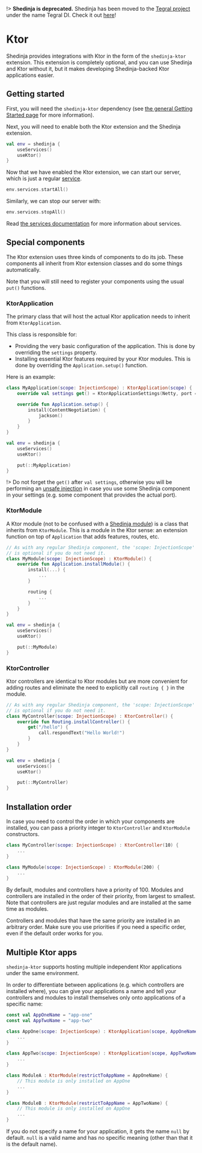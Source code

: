 !> **Shedinja is deprecated.** Shedinja has been moved to the [Tegral project](https://tegral.zoroark.guru) under the name Tegral DI. Check it out [here](https://tegral.zoroark.guru/docs/core/di)!

# Ktor

Shedinja provides integrations with Ktor in the form of the `shedinja-ktor` extension. This extension is completely optional, and you can use Shedinja and Ktor without it, but it makes developing Shedinja-backed Ktor applications easier.

## Getting started

First, you will need the `shedinja-ktor` dependency (see [the general Getting Started page](/usage/GettingStarted.md) for more information).

Next, you will need to enable both the Ktor extension and the Shedinja extension.

```kotlin
val env = shedinja {
    useServices()
    useKtor()
}
```

Now that we have enabled the Ktor extension, we can start our server, which is just a regular [service](extensions/Services.md).

```kotlin
env.services.startAll()
```

Similarly, we can stop our server with:

```kotlin
env.services.stopAll()
```

Read [the services documentation](extensions/Services.md) for more information about services.

## Special components

The Ktor extension uses three kinds of components to do its job. These components all inherit from Ktor extension classes and do some things automatically.

Note that you will still need to register your components using the usual `put()` functions.

### KtorApplication

The primary class that will host the actual Ktor application needs to inherit from `KtorApplication`.

This class is responsible for:

- Providing the very basic configuration of the application. This is done by overriding the `settings` property.
- Installing essential Ktor features required by your Ktor modules. This is done by overriding the `Application.setup()` function.

Here is an example:

```kotlin
class MyApplication(scope: InjectionScope) : KtorApplication(scope) {
    override val settings get() = KtorApplicationSettings(Netty, port = 8080)

    override fun Application.setup() {
        install(ContentNegotiation) {
            jackson()
        }
    }
}

val env = shedinja {
    useServices()
    useKtor()

    put(::MyApplication)
}
``` 

!> Do not forget the `get()` after `val settings`, otherwise you will be performing an [unsafe injection](../ShedinjaCheck.md#safe-injection-only) in case you use some Shedinja component in your settings (e.g. some component that provides the actual port).

### KtorModule

A Ktor module (not to be confused with a [Shedinja module](/usage/Modules.md)) is a class that inherits from `KtorModule`. This is a module in the Ktor sense: an extension function on top of `Application` that adds features, routes, etc.

```kotlin
// As with any regular Shedinja component, the 'scope: InjectionScope' parameter
// is optional if you do not need it.
class MyModule(scope: InjectionScope) : KtorModule() {
    override fun Application.installModule() {
        install(...) {
            ...
        }

        routing {
            ...
        }
    }
}

val env = shedinja {
    useServices()
    useKtor()

    put(::MyModule)
}
```

### KtorController

Ktor controllers are identical to Ktor modules but are more convenient for adding routes and eliminate the need to explicitly call `routing { }` in the module.

```kotlin
// As with any regular Shedinja component, the 'scope: InjectionScope' parameter
// is optional if you do not need it.
class MyController(scope: InjectionScope) : KtorController() {
    override fun Routing.installController() {
        get("/hello") {
            call.respondText("Hello World!")
        }
    }
}

val env = shedinja {
    useServices()
    useKtor()

    put(::MyController)
}
```

## Installation order

In case you need to control the order in which your components are installed, you can pass a priority integer to `KtorController` and `KtorModule` constructors.

```kotlin
class MyController(scope: InjectionScope) : KtorController(10) {
    ...
}

class MyModule(scope: InjectionScope) : KtorModule(200) {
    ...
}
```

By default, modules and controllers have a priority of 100. Modules and controllers are installed in the order of their priority, from largest to smallest. Note that controllers are just regular modules and are installed at the same time as modules.

Controllers and modules that have the same priority are installed in an arbitrary order. Make sure you use priorities if you need a specific order, even if the default order works for you.

## Multiple Ktor apps

`shedinja-ktor` supports hosting multiple independent Ktor applications under the same environment.

In order to differentiate between applications (e.g. which controllers are installed where), you can give your applications a name and tell your controllers and modules to install themselves only onto applications of a specific name:

```kotlin
const val AppOneName = "app-one"
const val AppTwoName = "app-two"

class AppOne(scope: InjectionScope) : KtorApplication(scope, AppOneName) {
    ...
}

class AppTwo(scope: InjectionScope) : KtorApplication(scope, AppTwoName) {
    ...
}

class ModuleA : KtorModule(restrictToAppName = AppOneName) {
    // This module is only installed on AppOne
    ...
}

class ModuleB : KtorModule(restrictToAppName = AppTwoName) {
    // This module is only installed on AppOne
    ...
}
```

If you do not specify a name for your application, it gets the name `null` by default. `null` is a valid name and has no specific meaning (other than that it is the default name).
